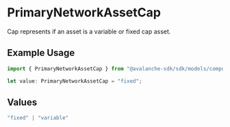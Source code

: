 # PrimaryNetworkAssetCap

Cap represents if an asset is a variable or fixed cap asset.

## Example Usage

```typescript
import { PrimaryNetworkAssetCap } from "@avalanche-sdk/sdk/models/components";

let value: PrimaryNetworkAssetCap = "fixed";
```

## Values

```typescript
"fixed" | "variable"
```